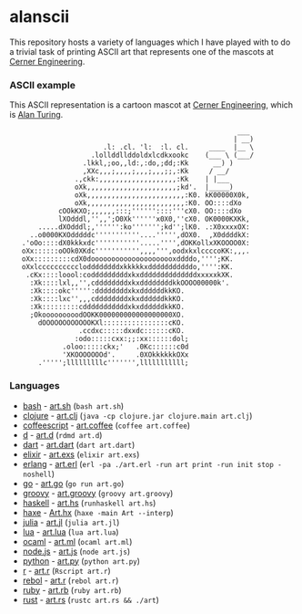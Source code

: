 alanscii
========

This repository hosts a variety of languages which I have played with to do a trivial task of printing ASCII art that represents one of the mascots at [Cerner Engineering](http://engineering.cerner.com/).

### ASCII example
This ASCII representation is a cartoon mascot at [Cerner Engineering](http://engineering.cerner.com/), which is [Alan Turing](http://en.wikipedia.org/wiki/Alan_Turing).
```
                                                        ___ 
                                                       | __)
                       .l: .cl. 'l:  :l. cl.     ____  |__ \   
                    .lollddllddoldxlcdkxookc    (___ \ (___/
                  .lkkl,;oo,,ld:,:do,;dd;:Kk      __) )
                  ,XXc,,,;,,,,;,,,;,,,;;,:Kk     / __/ 
                .,ckk:,,,,,,,,,,,,,,,,,,,:Kk    | |___ 
                oXk,,,,,,,,,,,,,,,,,,,,,,;kd'.  |_____) 
                oXk,,,,,,,,,,,,,,,,,,,,,,,,:K0. kK00000X0k,
                oXk,,,,,,,,,,,,,,,,,,,,,,,,:K0. OO::::dXo
            cOOkKXO;,,,,,,:::;''''''::::'''cX0. OO::::dXo
            lXOdddl,'',,';O0Xk''''''x0X0,''cX0. OK0000KXKk,
       .....dXOdddl;,'''''':ko''''''';kd'';lK0. .:X0xxxxOX:
     ..o0000KXOdddddc'''''''''''....''''',dOX0.  ,X0ddddkX:
   .'oOo::::dX0kkkxdc'''''''''''.....'''',dOKKollxXKOOOO0X:
   oXx::::::oOOk0XKdc''''''''''',,,,''',oodxkxlccccoKK:,,,.
   oXx:::::::::cdX0dooooooooooooooooooooxddddo,'''';KK.
   oXxlccccccccccloddddddddxkkkkkxdddddddddddo,'''':KK.
    .cKx::::loool:codddddddddxkxddddddddddddddxxxxxkXK.
     :Xk::::lxl,,'',cddddddddxkxddddddddkkOOOO00000k'.
     :Xk::::okc''''':ddddddddxkxddddddkkKO.
     :Xk::::lxc'',,,cddddddddxkxddddddkkKO.
     :Xk:::::::::cdddddddddddxkxddddddkkKO.
     ;OkooooooooodOOKK000000000000000000XO.
       dOOOOOOOOOOOOKXl::::::::::::::::cKO.
                 .ccdxc:::::dxxdc::::::cKO.
                :odo:::::cxx:;;:xx::::::dol;
             .oloo:::::ckx;'   .0Kc::::::c0d
             'XKOOOOOOOd'.     .0XOkkkkkkOXx
       .''''';lllllllllc''''''',lllllllllll;
```

### Languages
* [bash](https://www.gnu.org/software/bash/manual/) - [art.sh](bash/art.sh) (`bash art.sh`)
* [clojure](http://clojure.org/) - [art.clj](clojure/art.clj) (`java -cp clojure.jar clojure.main art.clj`)
* [coffeescript](http://coffeescript.org/) - [art.coffee](coffeescript/art.coffee) (`coffee art.coffee`)
* [d](http://dlang.org/) - [art.d](d/art.d) (`rdmd art.d`)
* [dart](https://www.dartlang.org/) - [art.dart](dart/art.dart) (`dart art.dart`)
* [elixir](http://elixir-lang.org/) - [art.exs](elixir/art.exs) (`elixir art.exs`)
* [erlang](http://www.erlang.org/) - [art.erl](erlang/art.erl) (`erl -pa ./art.erl -run art print -run init stop -noshell`)
* [go](https://golang.org/) - [art.go](go/art.go) (`go run art.go`)
* [groovy](http://groovy.codehaus.org/) - [art.groovy](groovy/art.groovy) (`groovy art.groovy`)
* [haskell](http://www.haskell.org/haskellwiki/Haskell) - [art.hs](haskell/art.hs) (`runhaskell art.hs`)
* [haxe](http://haxe.org/) - [Art.hx](haxe/Art.hx) (`haxe -main Art --interp`)
* [julia](http://julialang.org/) - [art.jl](julia/art.jl) (`julia art.jl`)
* [lua](http://www.lua.org/) - [art.lua](lua/art.lua) (`lua art.lua`)
* [ocaml](https://ocaml.org) - [art.ml](ocaml/art.ml) (`ocaml art.ml`)
* [node.js](http://nodejs.org/) - [art.js](node/art.js) (`node art.js`)
* [python](https://docs.python.org/3/) - [art.py](python/art.py) (`python art.py`)
* [r](http://www.r-project.org/) - [art.r](r/art.r) (`Rscript art.r`)
* [rebol](http://www.rebol.com/) - [art.r](rebol/art.r) (`rebol art.r`)
* [ruby](https://www.ruby-lang.org/en/) - [art.rb](ruby/art.rb) (`ruby art.rb`)
* [rust](http://www.rust-lang.org/) - [art.rs](rust/art.rs) (`rustc art.rs && ./art`)